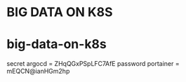 # BIG DATA ON K8S 
# big-data-on-k8s

secret argocd = ZHqQGxPSpLFC7AfE
password portainer = mEQCN@ianHGm2hp